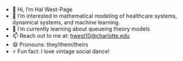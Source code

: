- 👋 Hi, I’m Hal West-Page
- 👀 I’m interested in mathematical modeling of healthcare systems, dynamical systems, and machine learning.
- 🌱 I’m currently learning about queueing theory models
- 📫 Reach out to me at: hwest10@charlotte.edu
- 😄 Pronouns: they/them/theirs
- ⚡ Fun fact: I love vintage social dance!

<!---
hnwestpage/hnwestpage is a ✨ special ✨ repository because its `README.md` (this file) appears on your GitHub profile.
You can click the Preview link to take a look at your changes.
--->
